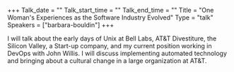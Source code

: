 +++
Talk_date = ""
Talk_start_time = ""
Talk_end_time = ""
Title = "One Woman's Experiences as the Software Industry Evolved"
Type = "talk"
Speakers = ["barbara-bouldin"]
+++

I will talk about the early days of Unix at Bell Labs, AT&T Divestiture, the Silicon Valley, a Start-up company, and my current position working in DevOps with John Willis. I will discuss implementing automated technology and bringing about a cultural change in a large organization at AT&T.
